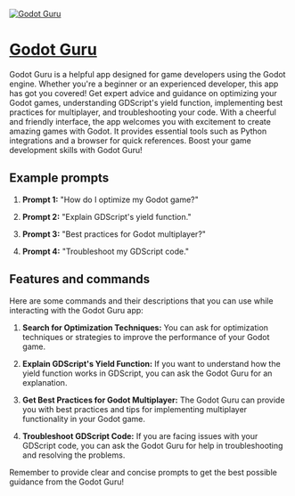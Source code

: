 [![Godot Guru](https://files.oaiusercontent.com/file-xScTG8Gj9BKhJjAY5RzT8ui7?se=2123-10-17T18%3A31%3A31Z&sp=r&sv=2021-08-06&sr=b&rscc=max-age%3D31536000%2C%20immutable&rscd=attachment%3B%20filename%3Dc259d821-075e-4dce-8941-8bca40bf07f6.png&sig=yahkC0cWetCIiEV/8tIzWRhcP5JgePd56W6%2BEN8EfpU%3D)](https://chat.openai.com/g/g-G0G9XPf5N-godot-guru)

# [Godot Guru](https://chat.openai.com/g/g-G0G9XPf5N-godot-guru)

Godot Guru is a helpful app designed for game developers using the Godot engine. Whether you're a beginner or an experienced developer, this app has got you covered! Get expert advice and guidance on optimizing your Godot games, understanding GDScript's yield function, implementing best practices for multiplayer, and troubleshooting your code. With a cheerful and friendly interface, the app welcomes you with excitement to create amazing games with Godot. It provides essential tools such as Python integrations and a browser for quick references. Boost your game development skills with Godot Guru!

## Example prompts

1. **Prompt 1:** "How do I optimize my Godot game?"

2. **Prompt 2:** "Explain GDScript's yield function."

3. **Prompt 3:** "Best practices for Godot multiplayer?"

4. **Prompt 4:** "Troubleshoot my GDScript code."

## Features and commands

Here are some commands and their descriptions that you can use while interacting with the Godot Guru app:

1. **Search for Optimization Techniques:** You can ask for optimization techniques or strategies to improve the performance of your Godot game.

2. **Explain GDScript's Yield Function:** If you want to understand how the yield function works in GDScript, you can ask the Godot Guru for an explanation.

3. **Get Best Practices for Godot Multiplayer:** The Godot Guru can provide you with best practices and tips for implementing multiplayer functionality in your Godot game.

4. **Troubleshoot GDScript Code:** If you are facing issues with your GDScript code, you can ask the Godot Guru for help in troubleshooting and resolving the problems.

Remember to provide clear and concise prompts to get the best possible guidance from the Godot Guru!
